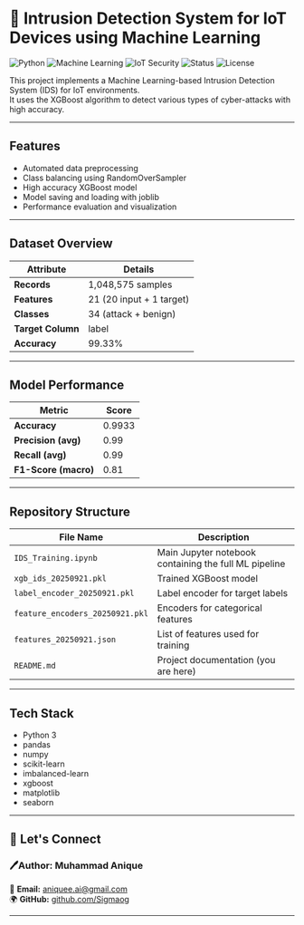 # 🚀 Intrusion Detection System for IoT Devices using Machine Learning

![Python](https://img.shields.io/badge/Python-3.8%2B-blue)
![Machine Learning](https://img.shields.io/badge/AI%2FML-XGBoost-brightgreen)
![IoT Security](https://img.shields.io/badge/IoT-Security-orange)
![Status](https://img.shields.io/badge/Status-Active-success)
![License](https://img.shields.io/badge/License-MIT-lightgrey)

  
This project implements a Machine Learning-based Intrusion Detection System (IDS) for IoT environments.  
It uses the XGBoost algorithm to detect various types of cyber-attacks with high accuracy.

---

## Features

- Automated data preprocessing  
- Class balancing using RandomOverSampler  
- High accuracy XGBoost model  
- Model saving and loading with joblib  
- Performance evaluation and visualization  

---

## Dataset Overview

| Attribute | Details |
|------------|----------|
| **Records** | 1,048,575 samples |
| **Features** | 21 (20 input + 1 target) |
| **Classes** | 34 (attack + benign) |
| **Target Column** | label |
| **Accuracy** | 99.33% |

---

## Model Performance

| Metric | Score |
|---------|--------|
| **Accuracy** | 0.9933 |
| **Precision (avg)** | 0.99 |
| **Recall (avg)** | 0.99 |
| **F1-Score (macro)** | 0.81 |

---

## Repository Structure

| File Name | Description |
|------------|-------------|
| `IDS_Training.ipynb` | Main Jupyter notebook containing the full ML pipeline |
| `xgb_ids_20250921.pkl` | Trained XGBoost model |
| `label_encoder_20250921.pkl` | Label encoder for target labels |
| `feature_encoders_20250921.pkl` | Encoders for categorical features |
| `features_20250921.json` | List of features used for training |
| `README.md` | Project documentation (you are here) |

---

## Tech Stack

- Python 3  
- pandas  
- numpy  
- scikit-learn  
- imbalanced-learn  
- xgboost  
- matplotlib  
- seaborn  

---

## 🤝 Let's Connect
 ### 🖊️Author: Muhammad Anique 
📧 **Email:** aniquee.ai@gmail.com  
🌍 **GitHub:** [github.com/Sigmaog](https://github.com/Sigmaog)

---
